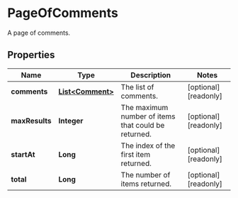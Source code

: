 

# PageOfComments

A page of comments.

## Properties

| Name | Type | Description | Notes |
|------------ | ------------- | ------------- | -------------|
|**comments** | [**List&lt;Comment&gt;**](Comment.md) | The list of comments. |  [optional] [readonly] |
|**maxResults** | **Integer** | The maximum number of items that could be returned. |  [optional] [readonly] |
|**startAt** | **Long** | The index of the first item returned. |  [optional] [readonly] |
|**total** | **Long** | The number of items returned. |  [optional] [readonly] |



